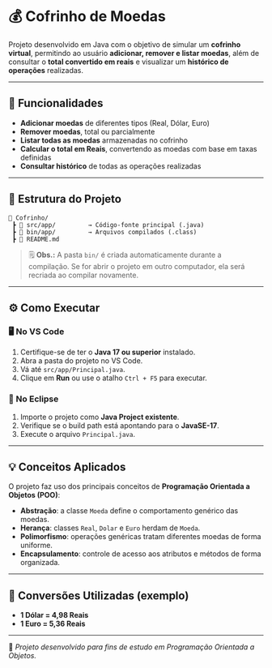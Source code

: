 # 💰 Cofrinho de Moedas

Projeto desenvolvido em Java com o objetivo de simular um **cofrinho virtual**, permitindo ao usuário **adicionar, remover e listar moedas**, além de consultar o **total convertido em reais** e visualizar um **histórico de operações** realizadas.

---

## 🚀 Funcionalidades

* **Adicionar moedas** de diferentes tipos (Real, Dólar, Euro)
* **Remover moedas**, total ou parcialmente
* **Listar todas as moedas** armazenadas no cofrinho
* **Calcular o total em Reais**, convertendo as moedas com base em taxas definidas
* **Consultar histórico** de todas as operações realizadas

---

## 🧩 Estrutura do Projeto

```
📂 Cofrinho/
 ┣ 📂 src/app/         → Código-fonte principal (.java)
 ┣ 📂 bin/app/         → Arquivos compilados (.class)
 ┣ 📜 README.md
```

> 🗒️ **Obs.:** A pasta `bin/` é criada automaticamente durante a compilação.
> Se for abrir o projeto em outro computador, ela será recriada ao compilar novamente.

---

## ⚙️ Como Executar

### 🖥️ No **VS Code**

1. Certifique-se de ter o **Java 17 ou superior** instalado.
2. Abra a pasta do projeto no VS Code.
3. Vá até `src/app/Principal.java`.
4. Clique em **Run** ou use o atalho `Ctrl + F5` para executar.

### 🧠 No **Eclipse**

1. Importe o projeto como **Java Project existente**.
2. Verifique se o build path está apontando para o **JavaSE-17**.
3. Execute o arquivo `Principal.java`.

---

## 💡 Conceitos Aplicados

O projeto faz uso dos principais conceitos de **Programação Orientada a Objetos (POO)**:

* **Abstração**: a classe `Moeda` define o comportamento genérico das moedas.
* **Herança**: classes `Real`, `Dolar` e `Euro` herdam de `Moeda`.
* **Polimorfismo**: operações genéricas tratam diferentes moedas de forma uniforme.
* **Encapsulamento**: controle de acesso aos atributos e métodos de forma organizada.

---

## 🧮 Conversões Utilizadas (exemplo)

* **1 Dólar = 4,98 Reais**
* **1 Euro = 5,36 Reais**

---

🧠 *Projeto desenvolvido para fins de estudo em Programação Orientada a Objetos.*
